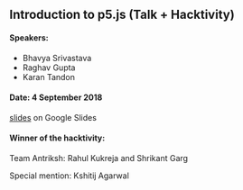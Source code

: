 ## Introduction to p5.js (Talk + Hacktivity)

#### Speakers:
 - Bhavya Srivastava
 - Raghav Gupta
 - Karan Tandon

#### Date: 4 September 2018

[slides](https://docs.google.com/presentation/d/1fUHKBIE9YbwRTzVXQGijM4lwIsaXo28sWM0sdDuzK2k/edit#slide=id.p) on Google Slides

#### Winner of the hacktivity:
 Team Antriksh: Rahul Kukreja and Shrikant Garg

 Special mention: Kshitij Agarwal